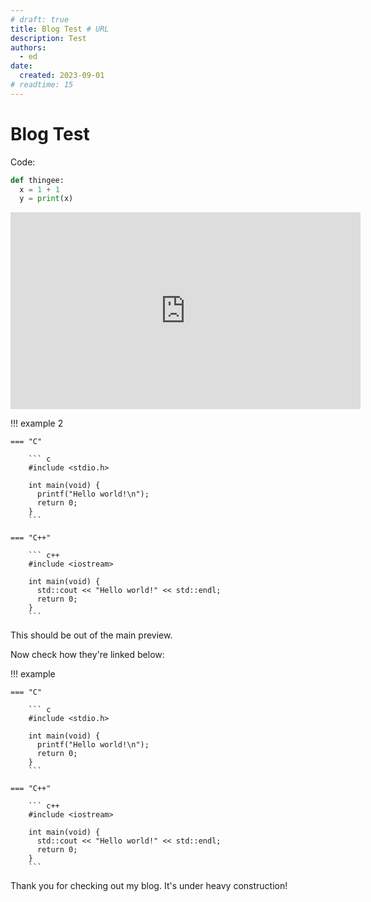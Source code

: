 ```yaml
---
# draft: true
title: Blog Test # URL
description: Test
authors:
  - ed
date:
  created: 2023-09-01
# readtime: 15
---
```


# Blog Test

Code:

```python
def thingee:
  x = 1 + 1
  y = print(x)
```

<iframe width="560" height="315" src="https://www.youtube-nocookie.com/embed/J---aiyznGQ?si=nDdW4i3CTo9yDD-t" title="YouTube video player" frameborder="0" allow="accelerometer; autoplay; clipboard-write; encrypted-media; gyroscope; picture-in-picture; web-share" allowfullscreen></iframe>

!!! example 2

    === "C"

        ``` c
        #include <stdio.h>

        int main(void) {
          printf("Hello world!\n");
          return 0;
        }
        ```

    === "C++"

        ``` c++
        #include <iostream>

        int main(void) {
          std::cout << "Hello world!" << std::endl;
          return 0;
        }
        ```

<!-- more -->

This should be out of the main preview.

Now check how they're linked below:

!!! example

    === "C"

        ``` c
        #include <stdio.h>

        int main(void) {
          printf("Hello world!\n");
          return 0;
        }
        ```

    === "C++"

        ``` c++
        #include <iostream>

        int main(void) {
          std::cout << "Hello world!" << std::endl;
          return 0;
        }
        ```

Thank you for checking out my blog. It's under heavy construction!
